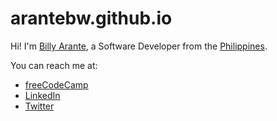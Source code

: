 # arantebw.github.io

Hi! I'm [Billy Arante](https://arantebw.github.io/build-a-personal-portfolio-webpage/), a Software Developer from the [Philippines](#).

You can reach me at:  

- [freeCodeCamp](https://www.freecodecamp.org/arantebw)
- [LinkedIn](https://www.linkedin.com/in/billyarante/)
- [Twitter](https://twitter.com/arantebw)
